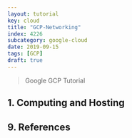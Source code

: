 ```yaml
---
layout: tutorial
key: cloud
title: "GCP-Networking"
index: 4226
subcategory: google-cloud
date: 2019-09-15
tags: [GCP]
draft: true
---
```


> Google GCP Tutorial

## 1. Computing and Hosting

## 9. References
